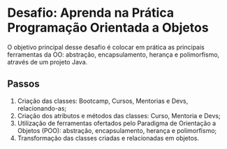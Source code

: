 # Desafio: Aprenda na Prática Programação Orientada a Objetos
O objetivo principal desse desafio é colocar em prática as principais ferramentas da OO: abstração, encapsulamento, herança e polimorfismo, através de um projeto Java.

## Passos
1. Criação das classes: Bootcamp, Cursos, Mentorias e Devs, relacionando-as;
2. Criação dos atributos e métodos das classes: Curso, Mentoria e Devs;
3. Utilização de ferramentas ofertados pelo Paradigma de Orientação a Objetos (POO): abstração, encapsulamento, herança e polimorfismo; 
4.  Transformação das classes criadas e relacionadas em objetos.
